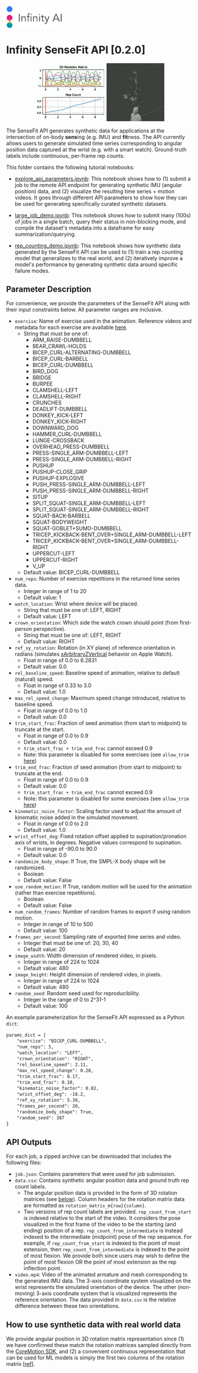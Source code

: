<p align="left">
  <img src="../doc/logo.png" width="30%">
</p>

# Infinity SenseFit API [0.2.0]

<p align="center">
  <img src="../doc/sensefit_teaser.gif" width="70%">
</p>

The SenseFit API generates synthetic data for applications at the intersection of on-body **sens**ing (e.g. IMU) and **fit**ness. The API currently allows users to generate simulated time series corresponding to angular position data captured at the wrist (e.g. with a smart watch). Ground-truth labels include continuous, per-frame rep counts.

This folder contains the following tutorial notebooks:

- [explore_api_parameters.ipynb](explore_api_parameters.ipynb): This notebook shows how to (1) submit a job to the remote API endpoint for generating synthetic IMU (angular position) data, and (2) visualize the resulting time series + motion videos. It goes through different API parameters to show how they can be used for generating specifically curated synthetic datasets.

- [large_job_demo.ipynb](large_job_demo.ipynb): This notebook shows how to submit many (100s) of jobs in a single batch, query their status in non-blocking mode, and compile the dataset's metadata into a dataframe for easy summarization/querying.

- [rep_counting_demo.ipynb](rep_counting_demo.ipynb): This notebook shows how synthetic data generated by the SenseFit API can be used to (1) train a rep counting model that generalizes to the real world, and (2) iteratively improve a model's performance by generating synthetic data around specific failure modes.

## Parameter Description

For convenience, we provide the parameters of the SenseFit API along with their input constraints below. All parameter ranges are inclusive.

- `exercise`: Name of exercise used in the animation. Reference videos and metadata for each exercise are available [here](https://docs.google.com/spreadsheets/d/15Ofjc0dA6IDihMzQguEiB0KxwjWSnMw1moIJglRyTCk/edit#gid=703635996).
  - String that must be one of:
    - ARM_RAISE-DUMBBELL
    - BEAR_CRAWL-HOLDS
    - BICEP_CURL-ALTERNATING-DUMBBELL
    - BICEP_CURL-BARBELL
    - BICEP_CURL-DUMBBELL
    - BIRD_DOG
    - BRIDGE
    - BURPEE
    - CLAMSHELL-LEFT
    - CLAMSHELL-RIGHT
    - CRUNCHES
    - DEADLIFT-DUMBBELL
    - DONKEY_KICK-LEFT
    - DONKEY_KICK-RIGHT
    - DOWNWARD_DOG
    - HAMMER_CURL-DUMBBELL
    - LUNGE-CROSSBACK
    - OVERHEAD_PRESS-DUMBBELL
    - PRESS-SINGLE_ARM-DUMBBELL-LEFT
    - PRESS-SINGLE_ARM-DUMBBELL-RIGHT
    - PUSHUP
    - PUSHUP-CLOSE_GRIP
    - PUSHUP-EXPLOSIVE
    - PUSH_PRESS-SINGLE_ARM-DUMBBELL-LEFT
    - PUSH_PRESS-SINGLE_ARM-DUMBBELL-RIGHT
    - SITUP
    - SPLIT_SQUAT-SINGLE_ARM-DUMBBELL-LEFT
    - SPLIT_SQUAT-SINGLE_ARM-DUMBBELL-RIGHT
    - SQUAT-BACK-BARBELL
    - SQUAT-BODYWEIGHT
    - SQUAT-GOBLET+SUMO-DUMBBELL
    - TRICEP_KICKBACK-BENT_OVER+SINGLE_ARM-DUMBBELL-LEFT
    - TRICEP_KICKBACK-BENT_OVER+SINGLE_ARM-DUMBBELL-RIGHT
    - UPPERCUT-LEFT
    - UPPERCUT-RIGHT
    - V_UP
  - Default value: BICEP_CURL-DUMBBELL
- `num_reps`: Number of exercise repetitions in the returned time series data.
  - Integer in range of 1 to 20
  - Default value: 1
- `watch_location`: Wrist where device will be placed.
  - String that must be one of: LEFT, RIGHT
  - Default value: LEFT
- `crown_orientation`: Which side the watch crown should point (from first-person perspective).
  - String that must be one of: LEFT, RIGHT
  - Default value: RIGHT
- `ref_xy_rotation`: Rotation (in XY plane) of reference orientation in radians (simulates [xArbitraryZVertical](https://developer.apple.com/documentation/coremotion/cmattitudereferenceframe/1615953-xarbitraryzvertical) behavior on Apple Watch).
  - Float in range of 0.0 to 6.2831
  - Default value: 0.0
- `rel_baseline_speed`: Baseline speed of animation, relative to default (natural) speed.
  - Float in range of 0.33 to 3.0
  - Default value: 1.0
- `max_rel_speed_change`: Maximum speed change introduced, relative to baseline speed.
  - Float in range of 0.0 to 1.0
  - Default value: 0.0
- `trim_start_frac`: Fraction of seed animation (from start to midpoint) to truncate at the start.
  - Float in range of 0.0 to 0.9
  - Default value: 0.0
  - `trim_start_frac + trim_end_frac` cannot exceed 0.9
  - Note: this parameter is disabled for some exercises (see `allow_trim` [here](https://docs.google.com/spreadsheets/d/15Ofjc0dA6IDihMzQguEiB0KxwjWSnMw1moIJglRyTCk/edit#gid=703635996))
- `trim_end_frac`: Fraction of seed animation (from start to midpoint) to truncate at the end.
  - Float in range of 0.0 to 0.9
  - Default value: 0.0
  - `trim_start_frac + trim_end_frac` cannot exceed 0.9
  - Note: this parameter is disabled for some exercises (see `allow_trim` [here](https://docs.google.com/spreadsheets/d/15Ofjc0dA6IDihMzQguEiB0KxwjWSnMw1moIJglRyTCk/edit#gid=703635996))
- `kinematic_noise_factor`: Scaling factor used to adjust the amount of kinematic noise added in the simulated movement.
  - Float in range of 0.0 to 2.0
  - Default value: 1.0
- `wrist_offset_deg`: Fixed rotation offset applied to supination/pronation axis of wrists, in degrees. Negative values correspond to supination.
  - Float in range of -90.0 to 90.0 
  - Default value: 0.0
- `randomize_body_shape`: If True, the SMPL-X body shape will be randomized.
  - Boolean
  - Default value: False
- `use_random_motion`:  If True, random motion will be used for the animation (rather than exercise repetitions).
  - Boolean
  - Default value: False
- `num_random_frames`: Number of random frames to export if using random motion.
  - Integer in range of 10 to 500
  - Default value: 100
- `frames_per_second`: Sampling rate of exported time series and video.
  - Integer that must be one of: 20, 30, 40
  - Default value: 20
- `image_width`: Width dimension of rendered video, in pixels.
  - Integer in range of 224 to 1024
  - Default value: 480
- `image_height`: Height dimension of rendered video, in pixels.
  - Integer in range of 224 to 1024
  - Default value: 480
- `random_seed`: Random seed used for reproducibility.
  - Integer in the range of 0 to 2^31-1
  - Default value: 100

An example parameterization for the SenseFit API expressed as a Python `dict`:

```
params_dict = {
	"exercise": "BICEP_CURL-DUMBBELL",
	"num_reps": 5,
	"watch_location": "LEFT",
	"crown_orientation": "RIGHT",
	"rel_baseline_speed": 2.11,
	"max_rel_speed_change": 0.28,
	"trim_start_frac": 0.17,
	"trim_end_frac": 0.10,
	"kinematic_noise_factor": 0.82,
	"wrist_offset_deg": -18.2,
	"ref_xy_rotation": 5.30,
	"frames_per_second": 20,
	"randomize_body_shape": True,
	"random_seed": 387
}
```


## API Outputs
For each job, a zipped archive can be downloaded that includes the following files:

- `job.json`: Contains parameters that were used for job submission.
- `data.csv`: Contains synthetic angular position data and ground truth rep count labels. 
  - The angular position data is provided in the form of 3D rotation matrices (see [below](#how-to-use-synthetic-data-with-real-world-data)). Column headers for the rotation matrix data are formatted as `rotation_matrix_m{row}{column}`. 
  - Two versions of rep count labels are provided. `rep_count_from_start`  is indexed relative to the start of the video. It considers the pose visualized in the first frame of the video to be the starting (and ending) position of a rep. `rep_count_from_intermediate` is instead indexed to the intermediate (midpoint) pose of the rep sequence. For example, if `rep_count_from_start` is indexed to the point of most extension, then `rep_count_from_intermediate` is indexed to the point of most flexion. We provide both since users may wish to define the point of most flexion OR the point of most extension as the rep inflection point.
- `video.mp4`: Video of the animated armature and mesh corresponding to the generated IMU data. The 3-axis coordinate system visualized on the wrist represents the simulated orientation of the device. The other (non-moving) 3-axis coordinate system that is visualized represents the reference orientation. The data provided in `data.csv` is the relative difference between these two orientations.

## How to use synthetic data with real world data
 
We provide angular position in 3D rotation matrix representation since (1) we have confirmed these match the rotation matrices sampled directly from the [CoreMotion SDK](https://developer.apple.com/documentation/coremotion), and (2) a convenient continuous representation that can be used for ML models is simply the first two columns of the rotation matrix [[ref](https://arxiv.org/abs/1812.07035)].